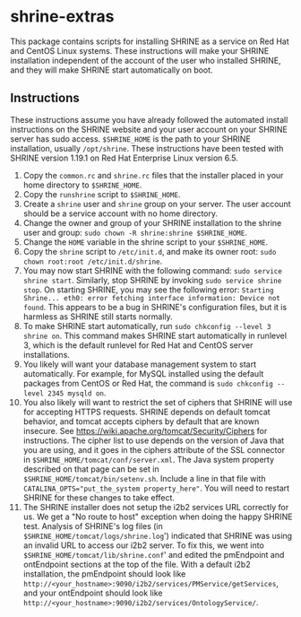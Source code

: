 # shrine-extras

This package contains scripts for installing SHRINE as a service on Red Hat and CentOS Linux systems. These instructions will make your SHRINE installation independent of the account of the user who installed SHRINE, and they will make SHRINE start automatically on boot.

## Instructions

These instructions assume you have already followed the automated install instructions on the SHRINE website and your user account on your SHRINE server has sudo access. `$SHRINE_HOME` is the path to your SHRINE installation, usually `/opt/shrine`. These instructions have been tested with SHRINE version 1.19.1 on Red Hat Enterprise Linux version 6.5.

1. Copy the `common.rc` and `shrine.rc` files that the installer placed in your home directory to `$SHRINE_HOME`.
2. Copy the `runshrine` script to `$SHRINE_HOME`.
3. Create a `shrine` user and `shrine` group on your server. The user account should be a service account with no home directory.
4. Change the owner and group of your SHRINE installation to the shrine user and group: `sudo chown -R shrine:shrine $SHRINE_HOME`.
5. Change the `HOME` variable in the shrine script to your `$SHRINE_HOME`.
6. Copy the `shrine` script to `/etc/init.d`, and make its owner root: `sudo chown root:root /etc/init.d/shrine`.
7. You may now start SHRINE with the following command: `sudo service shrine start`. Similarly, stop SHRINE by invoking `sudo service shrine stop`. On starting SHRINE, you may see the following error: `Starting Shrine... eth0: error fetching interface information: Device not found`. This appears to be a bug in SHRINE's configuration files, but it is harmless as SHRINE still starts normally.
8. To make SHRINE start automatically, run `sudo chkconfig --level 3 shrine on`. This command makes SHRINE start automatically in runlevel 3, which is the default runlevel for Red Hat and CentOS server installations.
9. You likely will want your database management system to start automatically. For example, for MySQL installed using the default packages from CentOS or Red Hat, the command is `sudo chkconfig --level 2345 mysqld on`.
10. You also likely will want to restrict the set of ciphers that SHRINE will use for accepting HTTPS requests. SHRINE depends on default tomcat behavior, and tomcat accepts ciphers by default that are known insecure. See https://wiki.apache.org/tomcat/Security/Ciphers for instructions. The cipher list to use depends on the version of Java that you are using, and it goes in the ciphers attribute of the SSL connector in `$SHRINE_HOME/tomcat/conf/server.xml`. The Java system property described on that page can be set in `$SHRINE_HOME/tomcat/bin/setenv.sh`. Include a line in that file with `CATALINA_OPTS="put_the_system property_here"`. You will need to restart SHRINE for these changes to take effect.
11. The SHRINE installer does not setup the i2b2 services URL correctly for us. We get a "No route to host" exception when doing the happy SHRINE test. Analysis of SHRINE's log files (in `$SHRINE_HOME/tomcat/logs/shrine.log`') indicated that SHRINE was using an invalid URL to access our i2b2 server. To fix this, we went into `$SHRINE_HOME/tomcat/lib/shrine.conf`' and edited the pmEndpoint and ontEndpoint sections at the top of the file. With a default i2b2 installation, the pmEndpoint should look like `http://<your_hostname>:9090/i2b2/services/PMService/getServices`, and your ontEndpoint should look like `http://<your_hostname>:9090/i2b2/services/OntologyService/`.
